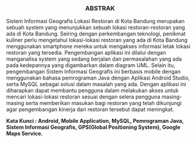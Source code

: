 <h3 align="center">
ABSTRAK
</h3>

Sistem Informasi Geografis Lokasi Restoran di Kota Bandung merupakan sebuah system yang menunjukkan sebuah lokasi restoran-restoran yang ada di Kota Bandung. Seiring dengan perkembangan teknologi, penikmat kuliner perlu mengetahui lokasi-lokasi restoran yang ada di Kota Bandung menggunakan smartphone mereka untuk mengakses informasi letak lokasi restoran yang tersedia. Pengembangan aplikasi ini dilalui dengan manganalisa system yang sedang berjalan dan permasalahan yang ada pada kedepannya yang digambarkan dalam diagram UML. Selain itu, pengembangan Sistem Informasi Geografis ini berbasis mobile dengan menggunakan bahasa pemrograman Java dengan Aplikasi Android Studio, serta MySQL sebagai solusi dalam masalah yang ada. Dengan aplikasi ini diharapkan dapat membantu pengguna dalam melakukan akses untuk mencari lokasi-lokasi restoran sesuai dengan selera pengguna masing-masing serta memberikan masukan bagi restoran yang telah dikunjungi agar pengembangan kinerja dari restoran tersebut dapat meningkat.

**Kata Kunci : Android, Mobile Application, MySQL, Pemrograman Java, Sistem Informasi Geografis, GPS(Global Positioning System), Google Maps Service.**  